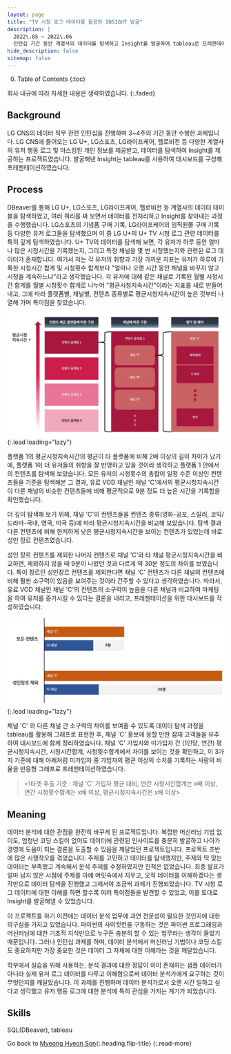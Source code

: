 ```yaml
---
layout: page
title: "TV 시청 로그 데이터를 활용한 INSIGHT 발굴"
description: |
  2022\.05 ~ 2022\.06
  인턴십 기간 동안 계열사의 데이터를 탐색하고 Insight를 발굴하여 tableau로 프레젠테이션하였습니다.
hide_description: false
sitemap: false
---
```


0. Table of Contents
{:toc}

회사 내규에 따라 자세한 내용은 생략하였습니다.
{:.faded}

## Background

LG CNS의 데이터 직무 관련 인턴십을 진행하며 3~4주의 기간 동안 수행한 과제입니다. LG CNS에 들어오는 LG U+, LG스포츠, LG라이프케어, 헬로비전 등 다양한 계열사의 유저 행동 로그 및 마스킹된 개인 정보를 제공받고, 데이터를 탐색하여 Insight를 제공하는 프로젝트였습니다. 발굴해낸 Insight는 tableau를 사용하여 대시보드를 구성해 프레젠테이션하였습니다.


## Process

DBeaver를 통해 LG U+, LG스포츠, LG라이프케어, 헬로비전 등 계열사의 데이터 테이블을 탐색하였고, 여러 쿼리를 짜 보면서 데이터를 전처리하고 Insight를 찾아내는 과정을 수행했습니다. LG스포츠의 기념품 구매 기록, LG라이프케어의 임직원몰 구매 기록 등 다양한 유저 로그들을 탐색했으며 이 중 LG U+의 U+ TV 시청 로그 관련 데이터를 특히 깊게 탐색하였습니다. U+ TV의 데이터를 탐색해 보면, 각 유저가 하루 동안 얼마나 많은 시청시간을 기록했는지, 그리고 특정 채널을 몇 번 시청했는지와 관련된 로그 데이터가 존재합니다. 여기서 저는 각 유저의 취향과 가장 가까운 지표는 유저가 하루에 기록한 시청시간 합계 및 시청횟수 합계보다 "얼마나 오랜 시간 동안 채널을 바꾸지 않고 시청을 계속하느냐"라고 생각했습니다. 각 유저에 대해 같은 채널로 기록된 월별 시청시간 합계를 월별 시청횟수 합계로 나누어 "평균시청지속시간"이라는 지표를 새로 만들어내고, 그에 따라 플랫폼별, 채널별, 컨텐츠 종류별로 평균시청지속시간이 높은 것부터 나열해 가며 특이점을 찾았습니다.

![uptv-process-all](/assets/img/projects/uptv-process-all.jpg){:.lead loading="lazy"}

플랫폼 1의 평균시청지속시간의 평균이 타 플랫폼에 비해 2배 이상의 길이 차이가 났기에, 플랫폼 1이 더 유저들의 취향을 잘 반영하고 있을 것이라 생각하고 플랫폼 1 안에서의 컨텐츠를 탐색해 보았습니다. 모든 유저의 시청횟수의 총합이 일정 수준 이상인 컨텐츠들을 기준을 탐색해본 그 결과, 유료 VOD 채널인 채널 'C'에서의 평균시청지속시간이 다른 채널의 비슷한 컨텐츠들에 비해 평균적으로 9분 정도 더 높은 시간을 기록함을 확인했습니다.

더 깊이 탐색해 보기 위해, 채널 'C'의 컨텐츠들을 컨텐츠 종류(영화-공포, 스릴러, 코믹/드라마-국내, 영국, 미국 등)에 따라 평균시청지속시간을 비교해 보았습니다. 탐색 결과 다른 컨텐츠에 비해 현저하게 낮은 평균시청지속시간을 보이는 컨텐츠가 있었는데 바로 성인 장르 컨텐츠였습니다. 

성인 장르 컨텐츠를 제외한 나머지 컨텐츠로 채널 'C'와 타 채널 평균시청지속시간을 비교하면, 제외하지 않을 때 9분이 나왔던 것과 다르게 약 30분 정도의 차이를 보였습니다. 특이 장르인 성인장르 컨텐츠를 제외한다면 채널 'C' 컨텐츠가 다른 채널의 컨텐츠에 비해 훨씬 소구력이 있음을 보여주는 것이라 간주할 수 있다고 생각하였습니다. 따라서, 유료 VOD 채널인 채널 'C'의 컨텐츠의 소구력이 높음을 다른 채널과 비교하여 마케팅을 하여 유저를 증가시킬 수 있다는 결론을 내리고, 프레젠테이션을 위한 대시보드를 작성하였습니다.

![uptv-channelC-others-compare](/assets/img/projects/uptv-channelC-others-compare.jpg){:.lead loading="lazy"}

채널 'C' 와 다른 채널 간 소구력의 차이를 보여줄 수 있도록 데이터 탐색 과정을 tableau를 활용해 그래프로 표현한 후, 채널 'C' 홍보에 응할 만한 잠재 고객들을 유추하여 대시보드에 함께 정리하였습니다. 채널 'C' 가입자와 미가입자 간 (1인당, 연간) 평균시청지속시간, 시청시간합계, 시청횟수합계에서 차이를 보이는 것을 확인하고, 이 3가지 기준에 대해 아래처럼 미가입자 중 가입자의 평균 이상의 수치를 기록하는 사람의 비율을 반응형 그래프로 프레젠테이션하였습니다.

> <\타겟 추출 기준 : 채널 'C' 가입자 평균 대비, 연간 시청시간합계는 x배 이상, 연간 시청횟수합계는 x배 이상, 평균시청지속시간은 x배 이상\>


## Meaning

데이터 분석에 대한 관점을 완전히 바꾸게 된 프로젝트입니다. 복잡한 머신러닝 기법 없이도, 엄청난 코딩 스킬이 없어도 데이터에 관련된 인사이트를 충분히 발굴하고 나아가 경영에 도움이 되는 결론을 도출할 수 있음을 깨달았던 프로젝트입니다. 프로젝트 초반에 많은 시행착오를 겪었습니다. 주제를 고민하고 데이터를 탐색했지만, 주제와 딱 맞는 데이터는 부족했고 계속해서 분석 주제를 수정하였지만 진척은 없었습니다. 최종 발표가 얼마 남지 않은 시점에 주제를 아예 머릿속에서 지우고, 오직 데이터를 이해하겠다는 생각만으로 데이터 탐색을 진행했고 그제서야 조금씩 과제가 진행되었습니다. TV 시청 로그 데이터에 대한 이해를 하면 할수록 여러 특이점들을 발견할 수 있었고, 이를 토대로 Insight를 발굴해낼 수 있었습니다.

이 프로젝트를 하기 이전에는 데이터 분석 업무에 과연 전문성이 필요한 것인지에 대한 의구심을 가지고 있었습니다. 파이썬의 사이킷런을 구동하는 것은 파이썬 프로그래밍과 머신러닝에 대한 기초적 지식만으로 누구든 충분히 할 수 있는 업무라는 생각이 들었기 때문입니다. 그러나 인턴십 과제를 하며, 데이터 분석에서 머신러닝 기법이나 코딩 스킬도 중요하지만 가장 중요한 것은 데이터 그 자체에 대한 이해라는 것을 깨달았습니다.

학부에서 실습을 위해 사용하는, 분석 결과에 대한 정답이 이미 존재하는 샘플 데이터가 아니라 실제 유저 로그 데이터를 다루고 이해함으로써 데이터 분석가에게 요구하는 것이 무엇인지를 깨달았습니다. 이 과제를 진행하며 데이터 분석가로서 오랜 시간 일하고 싶다고 생각했고 유저 행동 로그에 대한 분석에 특히 관심을 가지는 계기가 되었습니다.


## Skills

SQL(DBeaver), tableau


Go back to [Myeong Hyeon Son](/about/){:.heading.flip-title}
{:.read-more}